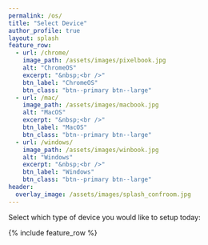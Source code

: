 ```yaml
---
permalink: /os/
title: "Select Device"
author_profile: true
layout: splash
feature_row:
  - url: /chrome/
    image_path: /assets/images/pixelbook.jpg
    alt: "ChromeOS"
    excerpt: "&nbsp;<br />"
    btn_label: "ChromeOS"
    btn_class: "btn--primary btn--large"
  - url: /mac/
    image_path: /assets/images/macbook.jpg
    alt: "MacOS"
    excerpt: "&nbsp;<br />"
    btn_label: "MacOS"
    btn_class: "btn--primary btn--large"
  - url: /windows/
    image_path: /assets/images/winbook.jpg
    alt: "Windows"
    excerpt: "&nbsp;<br />"
    btn_label: "Windows"
    btn_class: "btn--primary btn--large"
header:
  overlay_image: /assets/images/splash_confroom.jpg
---
```


Select which type of device you would like to setup today:


{% include feature_row %}
